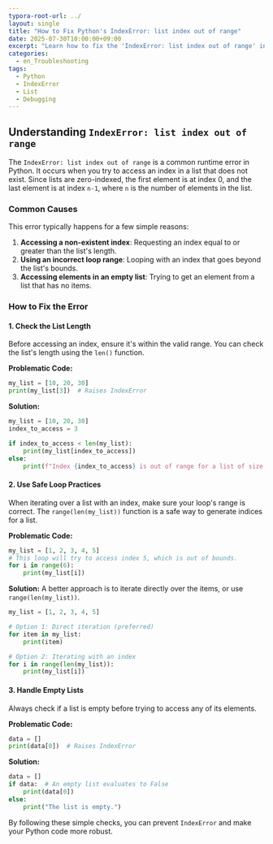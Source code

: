 ```yaml
---
typora-root-url: ../
layout: single
title: "How to Fix Python's IndexError: list index out of range"
date: 2025-07-30T10:00:00+09:00
excerpt: "Learn how to fix the 'IndexError: list index out of range' in Python. This guide covers common causes and solutions, including checking list length and using loops correctly."
categories:
  - en_Troubleshooting
tags:
  - Python
  - IndexError
  - List
  - Debugging
---
```


## Understanding `IndexError: list index out of range`

The `IndexError: list index out of range` is a common runtime error in Python. It occurs when you try to access an index in a list that does not exist. Since lists are zero-indexed, the first element is at index 0, and the last element is at index `n-1`, where `n` is the number of elements in the list.

### Common Causes

This error typically happens for a few simple reasons:

1.  **Accessing a non-existent index**: Requesting an index equal to or greater than the list's length.
2.  **Using an incorrect loop range**: Looping with an index that goes beyond the list's bounds.
3.  **Accessing elements in an empty list**: Trying to get an element from a list that has no items.

### How to Fix the Error

#### 1. Check the List Length

Before accessing an index, ensure it's within the valid range. You can check the list's length using the `len()` function.

**Problematic Code:**
```python
my_list = [10, 20, 30]
print(my_list[3])  # Raises IndexError
```

**Solution:**
```python
my_list = [10, 20, 30]
index_to_access = 3

if index_to_access < len(my_list):
    print(my_list[index_to_access])
else:
    print(f"Index {index_to_access} is out of range for a list of size {len(my_list)}.")
```

#### 2. Use Safe Loop Practices

When iterating over a list with an index, make sure your loop's range is correct. The `range(len(my_list))` function is a safe way to generate indices for a list.

**Problematic Code:**
```python
my_list = [1, 2, 3, 4, 5]
# This loop will try to access index 5, which is out of bounds.
for i in range(6):
    print(my_list[i])
```

**Solution:**
A better approach is to iterate directly over the items, or use `range(len(my_list))`.

```python
my_list = [1, 2, 3, 4, 5]

# Option 1: Direct iteration (preferred)
for item in my_list:
    print(item)

# Option 2: Iterating with an index
for i in range(len(my_list)):
    print(my_list[i])
```

#### 3. Handle Empty Lists

Always check if a list is empty before trying to access any of its elements.

**Problematic Code:**
```python
data = []
print(data[0])  # Raises IndexError
```

**Solution:**
```python
data = []
if data:  # An empty list evaluates to False
    print(data[0])
else:
    print("The list is empty.")
```

By following these simple checks, you can prevent `IndexError` and make your Python code more robust.
